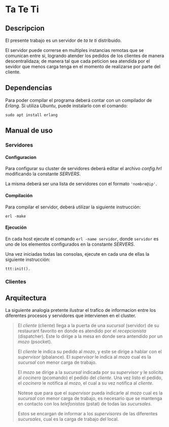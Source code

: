 # Ta Te Ti #

## Descripcion ##

El presente trabajo es un servidor de *ta te ti* distribuido.

El servidor puede correrse en multiples instancias remotas que se comunican
entre si, logrando atender los pedidos de los clientes de manera descentralidaza;
de manera tal que cada peticion sea atendida por el sevidor que menos carga
tenga en el momento de realizarse por parte del cliente.

## Dependencias ##

Para poder compilar el programa deberá contar con un compilador de *Erlang*.
Si utiliza *Ubuntu*, puede instalarlo con el comando:

```shell
sudo apt install erlang
```

## Manual de uso ##

### Servidores ###

#### Configuracion ####

Para configurar su cluster de servidores deberá editar el archivo *config.hrl*
modificando la constante *SERVERS*.

La misma deberá ser una lista de servidores con el formato `'nombre@ip'`.

#### Compilación ####

Para compilar el servidor, deberá utilizar la siguiente instrucción:

```shell
erl -make
```

#### Ejecución ####

En cada host ejecute el comando `erl -name servidor`, donde `servidor` es uno
de los elementos configurados en la constante *SERVERS*.

Una vez iniciadas todas las consolas, ejecute en cada una de ellas la siguiente
instrucción:

```
ttt:init().
```

### Clientes ###

## Arquitectura ##

La siguiente analogia pretente ilustrar el trafico de informacion entre los
diferentes procesos y servidores que intervienen en el cluster.

> El *cliente* (cliente) llega a la puerta de una *sucursal* (servidor)
> de su restaurant favorito en donde es atendido por el *recepcionista*
> (dispatcher). Este lo dirige a la mesa en donde sera antendido por un *mozo*
> (psocket).
>
> El *cliente* le indica su pedido al *mozo*, y este se dirige a hablar con el
> *supervisor* (pbalance). El *supervisor* le indica al *mozo* cual es la
> *sucursal* con menor carga de trabajo.
>
> El *mozo* se dirige a la *sucursal* indicada por su *supervisor* y le solicita
> al *cocinero* (pcomando) el pedido del *cliente*. Una vez listo el pedido,
> el *cocinero* le notifica al *mozo*, el cual a su vez notifica al *cliente*.
>
> Notese que para que el *supervisor* pueda indicarle al *mozo* cual es la
> *sucursal* con menor carga de trabajo, es necesario que se mantenga en contacto
> con los *telefonistas* (pstat) de todas las *sucursales*.
>
> Estos se encargan de informar a los *supervisores* de las diferentes
> *sucursales*, cual es la carga de trabajo del local.
